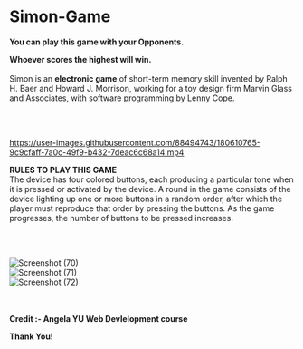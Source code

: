 # Simon-Game
**You can play this game with your Opponents.**
<br>

**Whoever scores the highest will win.**
<br>
<br>
Simon is an **electronic game** of short-term memory skill invented by Ralph H. Baer and Howard J. Morrison, working for a toy design firm Marvin Glass and Associates, with software programming by Lenny Cope.

<br>
<br>

https://user-images.githubusercontent.com/88494743/180610765-9c9cfaff-7a0c-49f9-b432-7deac6c68a14.mp4

**RULES TO PLAY THIS GAME**
<br>
The device has four colored buttons, each producing a particular tone when it is pressed or activated by the device. A round in the game consists of the device lighting up one or more buttons in a random order, after which the player must reproduce that order by pressing the buttons. As the game progresses, the number of buttons to be pressed increases.



<br>
<br>

![Screenshot (70)](https://user-images.githubusercontent.com/88494743/180611094-be1e2e2c-bdc2-41e9-bebe-014dce16250f.png)
<br>
![Screenshot (71)](https://user-images.githubusercontent.com/88494743/180611100-61eab00f-c991-479b-a709-32506625d324.png)
<br>
![Screenshot (72)](https://user-images.githubusercontent.com/88494743/180611102-33a8ff23-822c-4797-a7c2-9bf6273ad9de.png)
<br>
<br>
<br>

**Credit :- Angela YU Web Devlelopment course**

**Thank You!**




